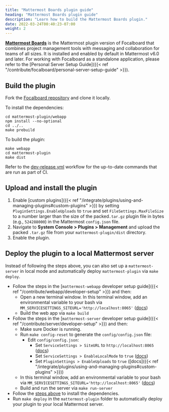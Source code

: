 ```yaml
---
title: "Mattermost Boards plugin guide"
heading: "Mattermost Boards plugin guide"
description: "Learn how to build the Mattermost Boards plugin."
date: 2022-03-24T00:40:23-07:00
weight: 2
---
```


**[Mattermost Boards](https://mattermost.com/boards/)** is the Mattermost plugin version of Focalboard that combines project management tools with messaging and collaboration for teams of all sizes. It is installed and enabled by default in Mattermost v6.0 and later. For working with Focalboard as a standalone application, please refer to the [Personal Server Setup Guide]({{< ref "/contribute/focalboard/personal-server-setup-guide" >}}).

## Build the plugin

Fork the [Focalboard repository](https://github.com/mattermost/focalboard) and clone it locally.

To install the dependencies:
```
cd mattermost-plugin/webapp
npm install --no-optional
cd ../..
make prebuild
```

To build the plugin:
```
make webapp
cd mattermost-plugin
make dist
```

Refer to the [dev-release.yml](https://github.com/mattermost/focalboard/blob/main/.github/workflows/dev-release.yml#L168) workflow for the up-to-date commands that are run as part of CI.

## Upload and install the plugin

1. Enable [custom plugins]({{< ref "/integrate/plugins/using-and-managing-plugins#custom-plugins" >}}) by setting `PluginSettings.EnableUploads` to `true` and set `FileSettings.MaxFileSize` to a number larger than the size of the packed`.tar.gz` plugin file in bytes (e.g., `524288000`) in the Mattermost `config.json` file.
2. Navigate to **System Console > Plugins > Management** and upload the packed `.tar.gz` file from your `mattermost-plugin/dist` directory.
3. Enable the plugin.

## Deploy the plugin to a local Mattermost server

Instead of following the steps above, you can also set up a `mattermost-server` in local mode and automatically deploy `mattermost-plugin` via `make deploy`.

* Follow the steps in the [`mattermost-webapp` developer setup guide]({{< ref "/contribute/webapp/developer-setup" >}}) and then:
  * Open a new terminal window. In this terminal window, add an environmental variable to your bash via `MM_SERVICESETTINGS_SITEURL='http://localhost:8065'` ([docs](https://developers.mattermost.com/blog/subpath/#using-subpaths-in-development))
  * Build the web app via `make build`
* Follow the steps in the [`mattermost-server` developer setup guide]({{< ref "/contribute/server/developer-setup" >}}) and then:
  * Make sure Docker is running.
  * Run `make config-reset` to generate the `config/config.json` file:
    * Edit `config/config.json`:
      * Set `ServiceSettings > SiteURL` to `http://localhost:8065` ([docs](https://docs.mattermost.com/configure/configuration-settings.html#site-url))
      * Set `ServiceSettings > EnableLocalMode` to `true` ([docs](https://docs.mattermost.com/configure/configuration-settings.html#enable-local-mode))
      * Set `PluginSettings > EnableUploads` to `true` ([docs]({{< ref "/integrate/plugins/using-and-managing-plugins#custom-plugins" >}}))
  * In this terminal window, add an environmental variable to your bash via `MM_SERVICESETTINGS_SITEURL='http://localhost:8065'` ([docs](https://developers.mattermost.com/blog/subpath/#using-subpaths-in-development))
  * Build and run the server via `make run-server`
* Follow the [steps above](#building-the-plugin) to install the dependencies.
* Run `make deploy` in the `mattermost-plugin` folder to automatically deploy your plugin to your local Mattermost server.
